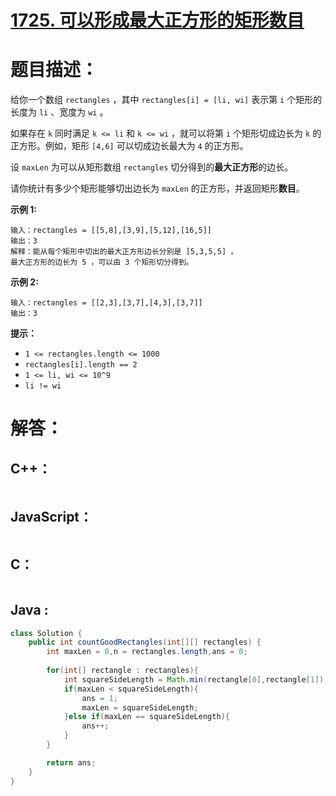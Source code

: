 # [1725. 可以形成最大正方形的矩形数目](https://leetcode-cn.com/problems/number-of-rectangles-that-can-form-the-largest-square/)

# 题目描述：

给你一个数组 `rectangles` ，其中 `rectangles[i] = [li, wi]` 表示第 `i` 个矩形的长度为 `li` 、宽度为 `wi` 。

如果存在 `k` 同时满足 `k <= li` 和 `k <= wi` ，就可以将第 `i` 个矩形切成边长为 `k` 的正方形。例如，矩形 `[4,6]` 可以切成边长最大为 `4` 的正方形。

设 `maxLen` 为可以从矩形数组 `rectangles` 切分得到的**最大正方形**的边长。

请你统计有多少个矩形能够切出边长为 `maxLen` 的正方形，并返回矩形**数目**。

 

**示例 1:**

```
输入：rectangles = [[5,8],[3,9],[5,12],[16,5]]
输出：3
解释：能从每个矩形中切出的最大正方形边长分别是 [5,3,5,5] 。
最大正方形的边长为 5 ，可以由 3 个矩形切分得到。
```

**示例 2:**

```
输入：rectangles = [[2,3],[3,7],[4,3],[3,7]]
输出：3
```


**提示：**

- `1 <= rectangles.length <= 1000`
- `rectangles[i].length == 2`
- `1 <= li, wi <= 10^9`
- `li != wi`


# 解答：

## C++：

```cpp

```

## JavaScript：

```javascript

```

## C：

```c

```

## Java :

```java
class Solution {
    public int countGoodRectangles(int[][] rectangles) {
        int maxLen = 0,n = rectangles.length,ans = 0;
        
        for(int[] rectangle : rectangles){
            int squareSideLength = Math.min(rectangle[0],rectangle[1]);
            if(maxLen < squareSideLength){
                ans = 1;
                maxLen = squareSideLength;
            }else if(maxLen == squareSideLength){
                ans++;
            }
        }

        return ans;
    }
}
```

